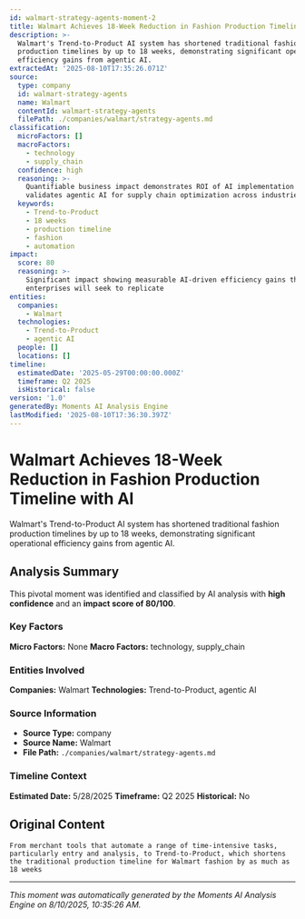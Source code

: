 ```yaml
---
id: walmart-strategy-agents-moment-2
title: Walmart Achieves 18-Week Reduction in Fashion Production Timeline with AI
description: >-
  Walmart's Trend-to-Product AI system has shortened traditional fashion
  production timelines by up to 18 weeks, demonstrating significant operational
  efficiency gains from agentic AI.
extractedAt: '2025-08-10T17:35:26.071Z'
source:
  type: company
  id: walmart-strategy-agents
  name: Walmart
  contentId: walmart-strategy-agents
  filePath: ./companies/walmart/strategy-agents.md
classification:
  microFactors: []
  macroFactors:
    - technology
    - supply_chain
  confidence: high
  reasoning: >-
    Quantifiable business impact demonstrates ROI of AI implementation and
    validates agentic AI for supply chain optimization across industries
  keywords:
    - Trend-to-Product
    - 18 weeks
    - production timeline
    - fashion
    - automation
impact:
  score: 80
  reasoning: >-
    Significant impact showing measurable AI-driven efficiency gains that other
    enterprises will seek to replicate
entities:
  companies:
    - Walmart
  technologies:
    - Trend-to-Product
    - agentic AI
  people: []
  locations: []
timeline:
  estimatedDate: '2025-05-29T00:00:00.000Z'
  timeframe: Q2 2025
  isHistorical: false
version: '1.0'
generatedBy: Moments AI Analysis Engine
lastModified: '2025-08-10T17:36:30.397Z'
---
```

# Walmart Achieves 18-Week Reduction in Fashion Production Timeline with AI

Walmart's Trend-to-Product AI system has shortened traditional fashion production timelines by up to 18 weeks, demonstrating significant operational efficiency gains from agentic AI.

## Analysis Summary

This pivotal moment was identified and classified by AI analysis with **high confidence** and an **impact score of 80/100**.

### Key Factors

**Micro Factors:** None
**Macro Factors:** technology, supply_chain

### Entities Involved

**Companies:** Walmart
**Technologies:** Trend-to-Product, agentic AI



### Source Information

- **Source Type:** company
- **Source Name:** Walmart
- **File Path:** `./companies/walmart/strategy-agents.md`

### Timeline Context

**Estimated Date:** 5/28/2025
**Timeframe:** Q2 2025
**Historical:** No

## Original Content

```
From merchant tools that automate a range of time-intensive tasks, particularly entry and analysis, to Trend-to-Product, which shortens the traditional production timeline for Walmart fashion by as much as 18 weeks
```

---

*This moment was automatically generated by the Moments AI Analysis Engine on 8/10/2025, 10:35:26 AM.*
